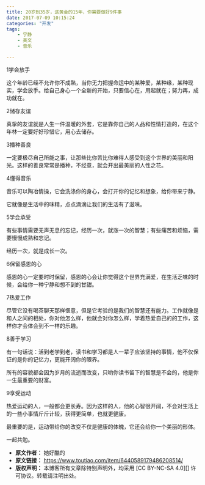 ```yaml
---
title: 20岁到35岁，这黄金的15年，你需要做好9件事
date: 2017-07-09 10:15:24
categories: "开发"
tags:
	- 宁静
	- 美文
	- 音乐

---
```


1学会放手

这个年龄已经不允许你不成熟，当你无力把握命运中的某种爱，某种缘，某种现实，学会放手。给自己身心一个全新的开始，只要信心在，用起就在；努力再，成功就在。

2储存友谊

真挚的友谊就是人生一件温暖的外套，它是靠你自己的人品和性情打造的，在这个年林一定要好好珍惜它，用心去储存。

3播种善良

一定要极尽自己所能之事，让那些比你苦比你难得人感受到这个世界的美丽和阳光。这样的善良常常是播种，不经意，就会开出最美丽的人性之花。

4懂得音乐

音乐可以陶冶情操，它会洗涤你的身心，会打开你的记忆和想象，给你带来宁静。

它就像是生活中的味精，点点滴滴让我们的生活有了滋味。

5学会承受

有些事情需要无声无息的忘记，经历一次，就涨一次的智慧；有些痛苦和烦恼，需要慢慢成熟和忘记。

经历一次，就是成长一次。

6保留感恩的心

感恩的心一定要时时保留，感恩的心会让你觉得这个世界充满爱，在生活乏味的时候，会给你一种宁静和想不到的甘甜。

7热爱工作

尽管它没有喝茶聊天那样惬意，但是它考验的是我们的智慧还有能力。工作就像是和人之间的相处，你对他怎么样，他就会对你怎么样，学着热爱自己的的工作，这样你才会体会到不一样的乐趣。

8善于学习

有一句话说：活到老学到老，读书和学习都是人一辈子应该坚持的事情，他不仅保证的是你的记忆力，更能开阔你的眼界。

所有的容貌都会因为岁月的流逝而改变，只哟你读书留下的智慧是不会的，他是你一生最重要的财富。

9享受运动

热爱运动的人，一般都会更长寿。因为这样的人，他的心智很开阔，不会对生活上的一些小事情斤斤计较，获得更简单，也就更健康。

最重要的是，运动带给你的改变不仅是健康的体魄，它还会给你一个美丽的形体。

一起共勉。
 *  **原文作者：** 她好酷的
 *  **原文链接：** https://www.toutiao.com/item/6440589179486208514/
 *  **版权声明：** 本博客所有文章除特别声明外，均采用 [CC BY-NC-SA 4.0][] 许可协议。转载请注明出处。